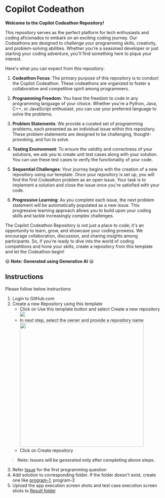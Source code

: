 # Copilot Codeathon 

**Welcome to the Copilot Codeathon Repository!**

This repository serves as the perfect platform for tech enthusiasts and coding aficionados to embark on an exciting coding journey. Our Codeathons are designed to challenge your programming skills, creativity, and problem-solving abilities. Whether you're a seasoned developer or just starting your coding adventure, you'll find something here to pique your interest.

Here's what you can expect from this repository:

1. **Codeathon Focus**: The primary purpose of this repository is to conduct the Copilot Codeathon. These codeathons are organized to foster a collaborative and competitive spirit among programmers.

2. **Programming Freedom**: You have the freedom to code in any programming language of your choice. Whether you're a Python, Java, C++, or JavaScript enthusiast, you can use your preferred language to solve the problems.

3. **Problem Statements**: We provide a curated set of programming problems, each presented as an individual issue within this repository. These problem statements are designed to be challenging, thought-provoking, and fun to solve.

4. **Testing Environment**: To ensure the validity and correctness of your solutions, we ask you to create unit test cases along with your solution. You can use these test cases to verify the functionality of your code.

5. **Sequential Challenges**: Your journey begins with the creation of a new repository using our template. Once your repository is set up, you will find the first Codeathon problem as an open issue. Your task is to implement a solution and close the issue once you're satisfied with your code.

6. **Progressive Learning**: As you complete each issue, the next problem statement will be automatically populated as a new issue. This progressive learning approach allows you to build upon your coding skills and tackle increasingly complex challenges.

The Copilot Codeathon Repository is not just a place to code; it's an opportunity to learn, grow, and showcase your coding prowess. We encourage collaboration, discussion, and sharing insights among participants. So, if you're ready to dive into the world of coding competitions and hone your skills, create a repository from this template and let the Codeathon begin!

:smiley: **Note: Generated using Generative AI** :smiley:

## Instructions
Please follow below instructions
  1. Login to GitHub.com
  2. Create a new Repository using this template
     <ul>
       <li> 
         Click on Use this template button and select Create a new repository
         <img src="https://github.com/octodemo/copilot-codeathon/assets/10282550/90d387c7-ce61-4f15-9942-ac0f5a9a24fa">
      </li>
      <li> 
        In next step, select the owner and provide a repository name
         <img src="https://github.com/octodemo/copilot-codeathon/assets/10282550/ec45d9b3-b79f-45ec-91ac-1cccc4ea86db" width="400">
      </li>
      <li>
        Click on Create repository
      </li>
     </ul>
  

  > **Note: Issues will be generated only after completing above steps.** 
 
  3. Refer [Issue](https://github.com/ambilykk/airindia-codeathon-sep23/issues) for the first programming question
  4. Add solution to corresponding folder. If the folder doesn't exist, create one like [program-1](./program-1), program-2
  5. Upload the app execution screen shots and test case execution screen shots to [Result folder](./result) 



